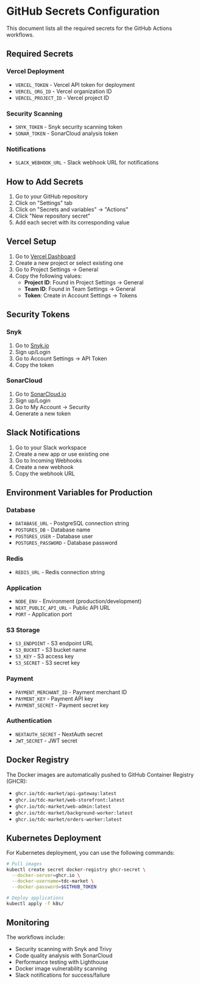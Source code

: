 # GitHub Secrets Configuration

This document lists all the required secrets for the GitHub Actions workflows.

## Required Secrets

### Vercel Deployment
- `VERCEL_TOKEN` - Vercel API token for deployment
- `VERCEL_ORG_ID` - Vercel organization ID
- `VERCEL_PROJECT_ID` - Vercel project ID

### Security Scanning
- `SNYK_TOKEN` - Snyk security scanning token
- `SONAR_TOKEN` - SonarCloud analysis token

### Notifications
- `SLACK_WEBHOOK_URL` - Slack webhook URL for notifications

## How to Add Secrets

1. Go to your GitHub repository
2. Click on "Settings" tab
3. Click on "Secrets and variables" → "Actions"
4. Click "New repository secret"
5. Add each secret with its corresponding value

## Vercel Setup

1. Go to [Vercel Dashboard](https://vercel.com/dashboard)
2. Create a new project or select existing one
3. Go to Project Settings → General
4. Copy the following values:
   - **Project ID**: Found in Project Settings → General
   - **Team ID**: Found in Team Settings → General
   - **Token**: Create in Account Settings → Tokens

## Security Tokens

### Snyk
1. Go to [Snyk.io](https://snyk.io)
2. Sign up/Login
3. Go to Account Settings → API Token
4. Copy the token

### SonarCloud
1. Go to [SonarCloud.io](https://sonarcloud.io)
2. Sign up/Login
3. Go to My Account → Security
4. Generate a new token

## Slack Notifications

1. Go to your Slack workspace
2. Create a new app or use existing one
3. Go to Incoming Webhooks
4. Create a new webhook
5. Copy the webhook URL

## Environment Variables for Production

### Database
- `DATABASE_URL` - PostgreSQL connection string
- `POSTGRES_DB` - Database name
- `POSTGRES_USER` - Database user
- `POSTGRES_PASSWORD` - Database password

### Redis
- `REDIS_URL` - Redis connection string

### Application
- `NODE_ENV` - Environment (production/development)
- `NEXT_PUBLIC_API_URL` - Public API URL
- `PORT` - Application port

### S3 Storage
- `S3_ENDPOINT` - S3 endpoint URL
- `S3_BUCKET` - S3 bucket name
- `S3_KEY` - S3 access key
- `S3_SECRET` - S3 secret key

### Payment
- `PAYMENT_MERCHANT_ID` - Payment merchant ID
- `PAYMENT_KEY` - Payment API key
- `PAYMENT_SECRET` - Payment secret key

### Authentication
- `NEXTAUTH_SECRET` - NextAuth secret
- `JWT_SECRET` - JWT secret

## Docker Registry

The Docker images are automatically pushed to GitHub Container Registry (GHCR):
- `ghcr.io/tdc-market/api-gateway:latest`
- `ghcr.io/tdc-market/web-storefront:latest`
- `ghcr.io/tdc-market/web-admin:latest`
- `ghcr.io/tdc-market/background-worker:latest`
- `ghcr.io/tdc-market/orders-worker:latest`

## Kubernetes Deployment

For Kubernetes deployment, you can use the following commands:

```bash
# Pull images
kubectl create secret docker-registry ghcr-secret \
  --docker-server=ghcr.io \
  --docker-username=tdc-market \
  --docker-password=$GITHUB_TOKEN

# Deploy applications
kubectl apply -f k8s/
```

## Monitoring

The workflows include:
- Security scanning with Snyk and Trivy
- Code quality analysis with SonarCloud
- Performance testing with Lighthouse
- Docker image vulnerability scanning
- Slack notifications for success/failure

